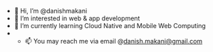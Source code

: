 - 👋 Hi, I’m @danishmakani
- 👀 I’m interested in web & app development
- 🌱 I’m currently learning Cloud Native and Mobile Web Computing
- - 📫 You may reach me via email @danish.makani@gmail.com

<!---
danishmakani/danishmakani is a ✨ special ✨ repository because its `README.md` (this file) appears on your GitHub profile.
You can click the Preview link to take a look at your changes.
--->
